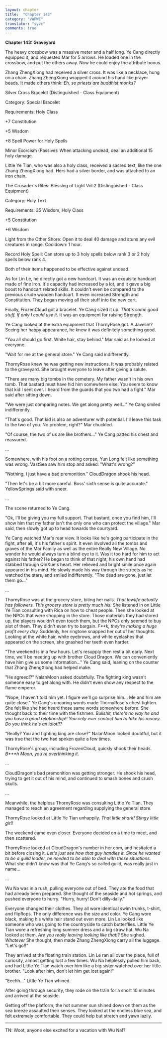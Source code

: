 ```yaml
---
layout: chapter
title:  "Chapter 143"
category: "VWPWE"
translator: "syzc"
comments: true
---
```


**Chapter 143: Graveyard**

The heavy crossbow was a massive meter and a half long. Ye Cang directly equipped it, and requested Mar for 5 arrows. He loaded one in the crossbow, and put the others away. Now he could enjoy the attribute bonus.

Zhang ZhengXiong had received a silver cross. It was like a necklace, hung on a chain. Zhang ZhengXiong wrapped it around his hand like prayer beads. It made others think: *Eh, so priests are buddhist monks?*

Silver Cross Bracelet (Distinguished - Class Equipment)

Category: Special Bracelet

Requirements: Holy Class

+7 Constitution

+5 Wisdom

+8 Spell Power for Holy Spells

Minor Exorcism (Passive): When attacking undead, deal an additional 15 holy damage.

Little Ye Tian, who was also a holy class, received a sacred text, like the one Zhang ZhengXiong had. Hers had a silver border, and was attached to an iron chain. 

The Crusader's Rites: Blessing of Light Vol.2 (Distinguished - Class Equipment)

Category: Holy Text

Requirements: 35 Wisdom, Holy Class

+5 Constitution

+6 Wisdom

Light from the Other Shore: Open it to deal 40 damage and stuns any evil creatures in range. Cooldown: 1 hour.

Record Holy Spell: Can store up to 3 holy spells below rank 3 or 2 holy spells below rank 4.

Both of their items happened to be effective against undead.

As for Lin Le, he directly got a new handcart. It was an exquisite handcart made of fine iron. It's capacity had increased by a lot, and it gave a big boost to handcart related skills. It couldn't even be compared to the previous crude wooden handcart. It even increased Strength and Constitution. They began moving all their stuff into the new cart.

Finally, FrozenCloud got a bracelet. Ye Cang sized it up. *That's some good stuff. If only I could use it.* It was an equipment for raising Strength.

Ye Cang looked at the extra equipment that ThornyRose got. A Javelin!? Seeing her happy appearance, he knew it was definitely something good.

"You all should go first. White hair, stay behind." Mar said as he looked at everyone.

"Wait for me at the general store." Ye Cang said indifferently.

ThornyRose knew he was getting new instructions. It was probably related to the graveyard. She brought everyone to leave after giving a salute.

"There are many big tombs in the cemetery. My father wasn't in his own tomb. That bastard must have hid him somewhere else. You seem to know that kid I sent over. I heard from the guards that you two had a fight." Mar said after sitting down.

"We were just comparing notes. We get along pretty well..." Ye Cang smiled indifferently.

"That's good. That kid is also an adventurer with potential. I'll leave this task to the two of you. No problem, right?" Mar chuckled.

"Of course, the two of us are like brothers..." Ye Cang patted his chest and reassured.

...

Somewhere, with his foot on a rotting corpse, Yun Long felt like something was wrong. VastSea saw him stop and asked: "What's wrong?"

"Nothing, I just have a bad premonition." CloudDragon shook his head.

"Then let's be a bit more careful. Boss' sixth sense is quite accurate." YellowSprings said with  sneer.

...

The scene returned to Ye Cang.

"Ok, I'll be giving you my full support. That bastard, once you find him, I'll show him that my father isn't the only one who can protect the village." Mar said, then slowly got up to head towards the courtyard.

Ye Cang watched Mar's rear view. It looks like he's going participate in the fight, after all, it's his father's spirit. It even involved all the tombs and graves of the Mar Family as well as the entire Really New Village. No wonder he would always turn a blind eye to it. Was it too hard for him to act against his father? He began to think of that night, his own hand had stabbed through QinXue's heart. Her relieved and bright smile once again appeared in his mind. He slowly made his way through the streets as he watched the stars, and smiled indifferently. "The dead are gone, just let them go..."

...

ThornyRose was at the grocery store, biting her nails. *That lowlife actually has followers. This grocery store is pretty much his.* She listened in on Little Ye Tian consulting with Rica on how to cheat people. Then she looked at the NPCs that were shopping in the store. Those materials they had stored up, the players wouldn't even touch them, but the NPCs only seemed to buy alot of them. They didn't even try to bargain. *F\*\*k, they're making a huge profit every day.* Suddenly, her ringtone snapped her out of her thoughts. Looking at the white hair, white eyebrows, and white eyelashes that appeared on the screen, she gnashed her teeth even harder.

"The weekend is in a few hours. Let's resupply then rest a bit early. Next time, we'll be meeting up with brother Cloud Dragon. We can conveniently have him give us some information..." Ye Cang said, leaning on the counter that Zhang ZhengXiong had helped make.

"He agreed!?" NalanMoon asked doubtfully. The fighting king wasn't someone easy to get along with. He didn't even show any respect to the flame emperor.

"Nope, I haven't told him yet. I figure we'll go surprise him... Me and him are quite close." Ye Cang's uncaring words made ThornyRose's chest tighten. She felt like she had heard those same words somewhere before. She thought back to their time with the fishmen. *Bullshit, there's no way he and you have a good relationship!! You only ever contact him to take his money. Do you think he's an idiot!!?*

"Really? You and fighting king are close?" NalanMoon looked doubtful, but it was true that the two had spoken quite a few times.

ThornyRose's group, including FrozenCloud, quickly shook their heads. *B\*\*\*h Moon, you're overthinking it.* 

...

CloudDragon's bad premonition was getting stronger. He shook his head, trying to get it out of his mind, and continued to smash bones and crush skulls.

...

Meanwhile, the helpless ThornyRose was consulting Little Ye Tian. They managed to reach an agreement regarding supplying the general store. 

ThornyRose looked at Little Ye Tian unhappily. *That little shark! Stingy little girl!*

The weekend came even closer. Everyone decided on a time to meet, and then scattered.

ThornyRose looked at CloudDragon's number in her com, and hesitated a bit before closing it. *Let's just see how that guy handles it. Since he wanted to be a guild leader, he needed to be able to deal with these situations.* What she didn't know was that Ye Cang's so called guild, was really just in name...

...

Wu Na was in a rush, pulling everyone out of bed. They ate the food that had already been prepared. She thought of the seaside and hot springs, and pushed everyone to hurry. "Hurry, hurry! Don't dilly-dally."

Everyone changed their clothes. They all wore identical swim trunks, t-shirt, and flipflops. The only difference was the size and color. Ye Cang wore black, making his white hair stand out even more. Lin Le looked like someone who was going to the countryside to catch butterflies. Little Ye Tian wore a refreshing long summer dress and a big straw hat. Wu Na looked at them. *Are you really leaving looking like that!?* She sighed. *Whatever* She thought, then made Zhang ZhengXiong carry all the luggage. "Let's go!!" 

They arrived at the floating train station. Lin Le ran all over the place, full of curiosity, almost getting lost a few times. Wu Na helplessly pulled him back, and had Little Ye Tian watch over him like a big sister watched over her little brother. "Look after him, don't let him get lost again!"

"Eeehh..." Little Ye Tian whined.

After going through security, they rode on the train for a short 10 minutes and arrived at the seaside.

Getting off the platform, the hot summer sun shined down on them as the sea breeze assaulted their senses. They looked at the endless blue sea, and felt extremely comfortable. They could help but stretch and yawn lazily.

---

TN: Woot, anyone else excited for a vacation with Wu Na!?